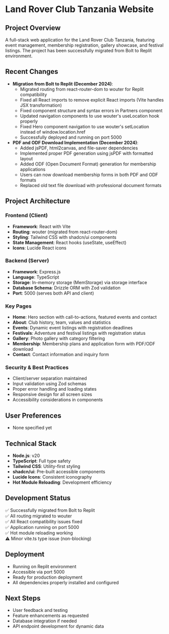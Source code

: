 # Land Rover Club Tanzania Website

## Project Overview
A full-stack web application for the Land Rover Club Tanzania, featuring event management, membership registration, gallery showcase, and festival listings. The project has been successfully migrated from Bolt to Replit environment.

## Recent Changes
- **Migration from Bolt to Replit (December 2024)**: 
  - Migrated routing from react-router-dom to wouter for Replit compatibility
  - Fixed all React imports to remove explicit React imports (Vite handles JSX transformation)
  - Fixed component structure and syntax errors in Partners component
  - Updated navigation components to use wouter's useLocation hook properly
  - Fixed Hero component navigation to use wouter's setLocation instead of window.location.href
  - Successfully deployed and running on port 5000
- **PDF and ODF Download Implementation (December 2024)**:
  - Added jsPDF, html2canvas, and file-saver dependencies
  - Implemented proper PDF generation using jsPDF with formatted layout
  - Added ODF (Open Document Format) generation for membership applications
  - Users can now download membership forms in both PDF and ODF formats
  - Replaced old text file download with professional document formats

## Project Architecture

### Frontend (Client)
- **Framework**: React with Vite
- **Routing**: wouter (migrated from react-router-dom)
- **Styling**: Tailwind CSS with shadcn/ui components
- **State Management**: React hooks (useState, useEffect)
- **Icons**: Lucide React icons

### Backend (Server)
- **Framework**: Express.js
- **Language**: TypeScript
- **Storage**: In-memory storage (MemStorage) via storage interface
- **Database Schema**: Drizzle ORM with Zod validation
- **Port**: 5000 (serves both API and client)

### Key Pages
- **Home**: Hero section with call-to-actions, featured events and contact
- **About**: Club history, team, values and statistics
- **Events**: Dynamic event listings with registration deadlines
- **Festivals**: Adventure and festival listings with registration status
- **Gallery**: Photo gallery with category filtering
- **Membership**: Membership plans and application form with PDF/ODF download
- **Contact**: Contact information and inquiry form

### Security & Best Practices
- Client/server separation maintained
- Input validation using Zod schemas
- Proper error handling and loading states
- Responsive design for all screen sizes
- Accessibility considerations in components

## User Preferences
- None specified yet

## Technical Stack
- **Node.js**: v20
- **TypeScript**: Full type safety
- **Tailwind CSS**: Utility-first styling
- **shadcn/ui**: Pre-built accessible components
- **Lucide Icons**: Consistent iconography
- **Hot Module Reloading**: Development efficiency

## Development Status
✅ Successfully migrated from Bolt to Replit  
✅ All routing migrated to wouter  
✅ All React compatibility issues fixed  
✅ Application running on port 5000  
✅ Hot module reloading working  
⚠️ Minor vite.ts type issue (non-blocking)  

## Deployment
- Running on Replit environment
- Accessible via port 5000
- Ready for production deployment
- All dependencies properly installed and configured

## Next Steps
- User feedback and testing
- Feature enhancements as requested
- Database integration if needed
- API endpoint development for dynamic data